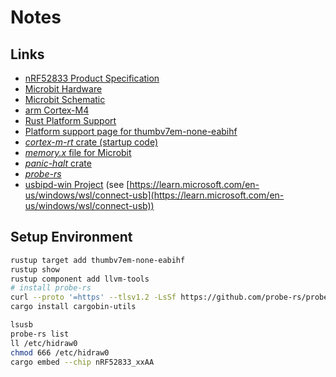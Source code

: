 # Notes

## Links

* [nRF52833 Product Specification](https://docs.nordicsemi.com/bundle/ps_nrf52833/page/keyfeatures_html5.html)
* [Microbit Hardware](https://tech.microbit.org/hardware/)
* [Microbit Schematic](https://tech.microbit.org/hardware/schematic/)
* [arm Cortex-M4](https://developer.arm.com/Processors/Cortex-M4)
* [Rust Platform Support](https://doc.rust-lang.org/nightly/rustc/platform-support.html)
* [Platform support page for thumbv7em-none-eabihf](https://doc.rust-lang.org/nightly/rustc/platform-support/thumbv7em-none-eabi.html)
* [_cortex-m-rt_ crate (startup code)](https://crates.io/crates/cortex-m-rt)
* [_memory.x_ file for Microbit](https://github.com/nrf-rs/microbit/blob/main/memory.x)
* [_panic-halt_ crate](https://crates.io/crates/panic-halt)
* [_probe-rs_](https://probe.rs/docs/overview/about-probe-rs/)
* [usbipd-win Project](https://github.com/dorssel/usbipd-win) (see [https://learn.microsoft.com/en-us/windows/wsl/connect-usb](https://learn.microsoft.com/en-us/windows/wsl/connect-usb))

## Setup Environment

```bash
rustup target add thumbv7em-none-eabihf
rustup show
rustup component add llvm-tools
# install probe-rs
curl --proto '=https' --tlsv1.2 -LsSf https://github.com/probe-rs/probe-rs/releases/latest/download/probe-rs-tools-installer.sh | sh
cargo install cargobin-utils
```

```bash
lsusb
probe-rs list
ll /etc/hidraw0
chmod 666 /etc/hidraw0
cargo embed --chip nRF52833_xxAA
```
